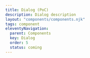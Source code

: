 ```yaml
---
title: Dialog (PoC)
description: Dialog description
layout: "components/components.njk"
tags: component
eleventyNavigation:
  parent: Components
  key: Dialog
  order: 5
  status: coming
---
```


